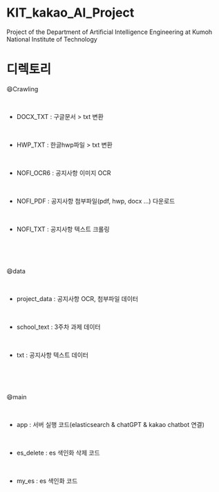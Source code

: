 # KIT_kakao_AI_Project
Project of the Department of Artificial Intelligence Engineering at Kumoh National Institute of Technology

# 디렉토리
😄Crawling

<br/>

- DOCX_TXT
    : 구글문서 > txt 변환

<br/>

- HWP_TXT
    : 한글hwp파일 > txt 변환

<br/>

- NOFI_OCR6
    : 공지사항 이미지 OCR
    
<br/>

- NOFI_PDF
    : 공지사항 첨부파일(pdf, hwp, docx ...) 다운로드
    
<br/>

- NOFI_TXT
    : 공지사항 텍스트 크롤링
    

<br/>


<br/>


<br/>

😄data

<br/>

- project_data
    : 공지사항 OCR, 첨부파일 데이터
    
<br/>

- school_text
    : 3주차 과제 데이터
    
<br/>

- txt
    : 공지사항 텍스트 데이터
    
<br/>


<br/>

<br/>

😄main

<br/>

- app
    : 서버 실행 코드(elasticsearch & chatGPT & kakao chatbot 연결)
    
<br/>

- es_delete
    : es 색인화 삭제 코드
    
<br/>

- my_es
    : es 색인화 코드
    